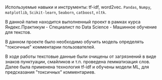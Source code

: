Используемые навыки и инструменты: tf-idf, word2vec. `Pandas`, `Numpy`, `matplotlib`, `Scikit-learn`, `Seaborn`, `catboost`, `nltk`.

В данной папке находится выполненный проект в рамках курса Яндекс.Практикум - Специалист по Data Science - Машинное обучение для текстов.

В данном проекте было необходимо обучить модель определять "токсичные" комментарии пользователей.

В ходе работы текстовые данные были очищены от загрязнений в виде знаков пунктуации, смайликов и т.п. проведена лемматизация слов. Далее была применена технология tf-idf и обучены модели ML, для предсказания "токсичных" комментариев.
